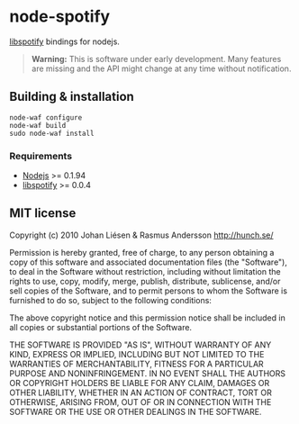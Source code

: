 # node-spotify

[libspotify](http://developer.spotify.com/en/libspotify/) bindings for nodejs.

> **Warning:** This is software under early development. Many features are missing and the API might change at any time without notification.

## Building & installation

    node-waf configure
    node-waf build
    sudo node-waf install

### Requirements

- [Nodejs](http://nodejs.org/) >= 0.1.94
- [libspotify](http://developer.spotify.com/en/libspotify/) >= 0.0.4

## MIT license

Copyright (c) 2010 Johan Liésen & Rasmus Andersson <http://hunch.se/>

Permission is hereby granted, free of charge, to any person obtaining a copy
of this software and associated documentation files (the "Software"), to deal
in the Software without restriction, including without limitation the rights
to use, copy, modify, merge, publish, distribute, sublicense, and/or sell
copies of the Software, and to permit persons to whom the Software is
furnished to do so, subject to the following conditions:

The above copyright notice and this permission notice shall be included in
all copies or substantial portions of the Software.

THE SOFTWARE IS PROVIDED "AS IS", WITHOUT WARRANTY OF ANY KIND, EXPRESS OR
IMPLIED, INCLUDING BUT NOT LIMITED TO THE WARRANTIES OF MERCHANTABILITY,
FITNESS FOR A PARTICULAR PURPOSE AND NONINFRINGEMENT. IN NO EVENT SHALL THE
AUTHORS OR COPYRIGHT HOLDERS BE LIABLE FOR ANY CLAIM, DAMAGES OR OTHER
LIABILITY, WHETHER IN AN ACTION OF CONTRACT, TORT OR OTHERWISE, ARISING FROM,
OUT OF OR IN CONNECTION WITH THE SOFTWARE OR THE USE OR OTHER DEALINGS IN
THE SOFTWARE.
